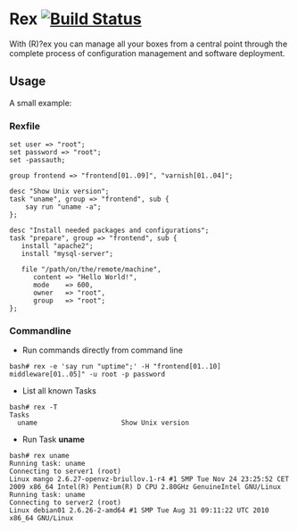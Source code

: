 # Rex [![Build Status](https://secure.travis-ci.org/eduardoj/Rex.png)](http://travis-ci.org/eduardoj/Rex)

With (R)?ex you can manage all your boxes from a central point through the complete process of configuration management and software deployment.

## Usage

A small example:

### Rexfile

```
set user => "root";
set password => "root";
set -passauth;

group frontend => "frontend[01..09]", "varnish[01..04]";

desc "Show Unix version";
task "uname", group => "frontend", sub {
    say run "uname -a";
};

desc "Install needed packages and configurations";
task "prepare", group => "frontend", sub {
   install "apache2";
   install "mysql-server";

   file "/path/on/the/remote/machine",
      content => "Hello World!",
      mode    => 600,
      owner   => "root",
      group   => "root";
};
```

### Commandline

* Run commands directly from command line

```
bash# rex -e 'say run "uptime";' -H "frontend[01..10] middleware[01..05]" -u root -p password
```

* List all known Tasks

```
bash# rex -T
Tasks
  uname                     Show Unix version
```

* Run Task **uname**

```
bash# rex uname
Running task: uname
Connecting to server1 (root)
Linux mango 2.6.27-openvz-briullov.1-r4 #1 SMP Tue Nov 24 23:25:52 CET 2009 x86_64 Intel(R) Pentium(R) D CPU 2.80GHz GenuineIntel GNU/Linux
Running task: uname
Connecting to server2 (root)
Linux debian01 2.6.26-2-amd64 #1 SMP Tue Aug 31 09:11:22 UTC 2010 x86_64 GNU/Linux
```
